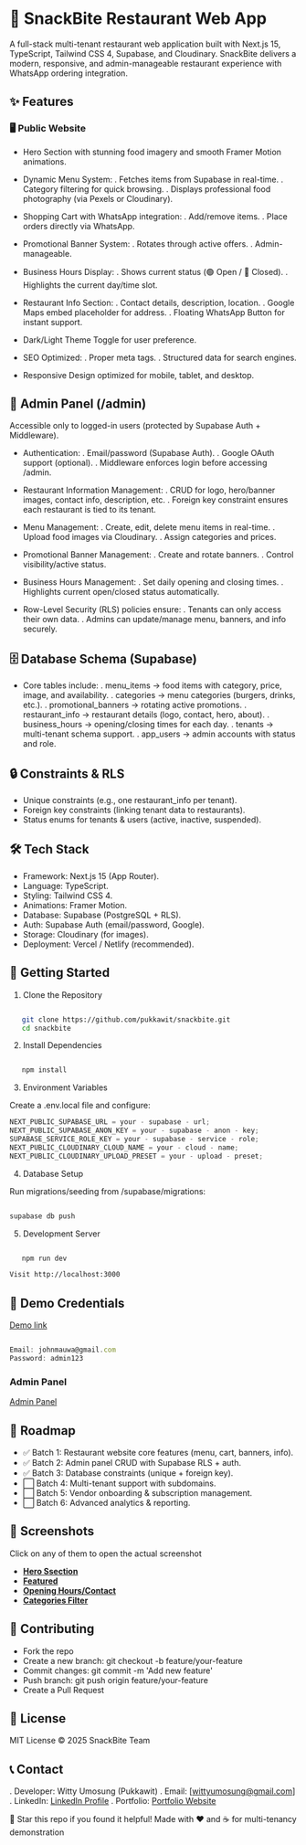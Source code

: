 # 🍔 SnackBite Restaurant Web App

A full-stack multi-tenant restaurant web application built with Next.js 15, TypeScript, Tailwind CSS 4, Supabase, and Cloudinary. SnackBite delivers a modern, responsive, and admin-manageable restaurant experience with WhatsApp ordering integration.

## ✨ Features

### 🖥️ Public Website

- Hero Section with stunning food imagery and smooth Framer Motion animations.
- Dynamic Menu System:
  . Fetches items from Supabase in real-time.
  . Category filtering for quick browsing.
  . Displays professional food photography (via Pexels or Cloudinary).

- Shopping Cart with WhatsApp integration:
  . Add/remove items.
  . Place orders directly via WhatsApp.

- Promotional Banner System:
  . Rotates through active offers.
  . Admin-manageable.

- Business Hours Display:
  . Shows current status (🟢 Open / 🔴 Closed).
  . Highlights the current day/time slot.

- Restaurant Info Section:
  . Contact details, description, location.
  . Google Maps embed placeholder for address.
  . Floating WhatsApp Button for instant support.

- Dark/Light Theme Toggle for user preference.

- SEO Optimized:
  . Proper meta tags.
  . Structured data for search engines.

- Responsive Design optimized for mobile, tablet, and desktop.

## 🔑 Admin Panel (/admin)

Accessible only to logged-in users (protected by Supabase Auth + Middleware).

- Authentication:
  . Email/password (Supabase Auth).
  . Google OAuth support (optional).
  . Middleware enforces login before accessing /admin.

- Restaurant Information Management:
  . CRUD for logo, hero/banner images, contact info, description, etc.
  . Foreign key constraint ensures each restaurant is tied to its tenant.

- Menu Management:
  . Create, edit, delete menu items in real-time.
  . Upload food images via Cloudinary.
  . Assign categories and prices.

- Promotional Banner Management:
  . Create and rotate banners.
  . Control visibility/active status.

- Business Hours Management:
  . Set daily opening and closing times.
  . Highlights current open/closed status automatically.

- Row-Level Security (RLS) policies ensure:
  . Tenants can only access their own data.
  . Admins can update/manage menu, banners, and info securely.

## 🗄️ Database Schema (Supabase)

- Core tables include:
  . menu_items → food items with category, price, image, and availability.
  . categories → menu categories (burgers, drinks, etc.).
  . promotional_banners → rotating active promotions.
  . restaurant_info → restaurant details (logo, contact, hero, about).
  . business_hours → opening/closing times for each day.
  . tenants → multi-tenant schema support.
  . app_users → admin accounts with status and role.

## 🔒 Constraints & RLS

- Unique constraints (e.g., one restaurant_info per tenant).
- Foreign key constraints (linking tenant data to restaurants).
- Status enums for tenants & users (active, inactive, suspended).

## 🛠️ Tech Stack

- Framework: Next.js 15 (App Router).
- Language: TypeScript.
- Styling: Tailwind CSS 4.
- Animations: Framer Motion.
- Database: Supabase (PostgreSQL + RLS).
- Auth: Supabase Auth (email/password, Google).
- Storage: Cloudinary (for images).
- Deployment: Vercel / Netlify (recommended).

## 🚀 Getting Started

1. Clone the Repository

```bash

   git clone https://github.com/pukkawit/snackbite.git
   cd snackbite

```

2. Install Dependencies

```bash

   npm install

```

3. Environment Variables

Create a .env.local file and configure:

```javascript
NEXT_PUBLIC_SUPABASE_URL = your - supabase - url;
NEXT_PUBLIC_SUPABASE_ANON_KEY = your - supabase - anon - key;
SUPABASE_SERVICE_ROLE_KEY = your - supabase - service - role;
NEXT_PUBLIC_CLOUDINARY_CLOUD_NAME = your - cloud - name;
NEXT_PUBLIC_CLOUDINARY_UPLOAD_PRESET = your - upload - preset;
```

4. Database Setup

Run migrations/seeding from /supabase/migrations:

```bash

supabase db push

```

5. Development Server

```bash

   npm run dev

Visit http://localhost:3000

```

## 🔐 Demo Credentials

[Demo link](https://restaurants-lemon.vercel.app/)

```javascript

Email: johnmauwa@gmail.com
Password: admin123

```

### Admin Panel

[Admin Panel](https://restaurants-lemon.vercel.app/admin)

## 📖 Roadmap

- ✅ Batch 1: Restaurant website core features (menu, cart, banners, info).
- ✅ Batch 2: Admin panel CRUD with Supabase RLS + auth.
- ✅ Batch 3: Database constraints (unique + foreign key).
- ⬜ Batch 4: Multi-tenant support with subdomains.
- ⬜ Batch 5: Vendor onboarding & subscription management.
- ⬜ Batch 6: Advanced analytics & reporting.

## 📸 Screenshots

Click on any of them to open the actual screenshot

- **[Hero Ssection](https://apvuyqcvxtmncdivszts.supabase.co/storage/v1/object/public/screenshots/1757937615520-hero_section.png)**
- **[Featured](https://apvuyqcvxtmncdivszts.supabase.co/storage/v1/object/public/screenshots/1757937631040-featured.png)**
- **[Opening Hours/Contact](https://apvuyqcvxtmncdivszts.supabase.co/storage/v1/object/public/screenshots/1757937664250-opening_hours_contact.png)**
- **[Categories Filter](https://apvuyqcvxtmncdivszts.supabase.co/storage/v1/object/public/screenshots/1757937648408-categories_filter.png)**

## 🤝 Contributing

- Fork the repo
- Create a new branch: git checkout -b feature/your-feature
- Commit changes: git commit -m 'Add new feature'
- Push branch: git push origin feature/your-feature
- Create a Pull Request

## 📜 License

MIT License © 2025 SnackBite Team

## 📞 Contact

. Developer: Witty Umosung (Pukkawit)
. Email: [wittyumosung@gmail.com]
. LinkedIn: [LinkedIn Profile](https://www.linkedin.com/in/witty-umosung)
. Portfolio: [Portfolio Website](https://portfolio-witty-umosung.vercel.app)

🌟 Star this repo if you found it helpful!
Made with ❤️ and ☕ for multi-tenancy demonstration
